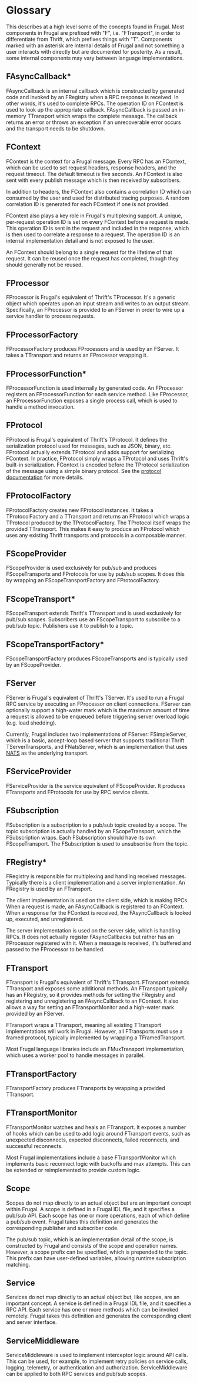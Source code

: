 # Glossary

This describes at a high level some of the concepts found in Frugal. Most
components in Frugal are prefixed with "F", i.e. "FTransport", in order to
differentiate from Thrift, which prefixes things with "T". Components marked
with an asterisk are internal details of Frugal and not something a user
interacts with directly but are documented for posterity. As a result, some
internal components may vary between language implementations.

## FAsyncCallback*

FAsyncCallback is an internal callback which is constructed by generated code
and invoked by an FRegistry when a RPC response is received. In other words,
it's used to complete RPCs. The operation ID on FContext is used to look up the
appropriate callback. FAsyncCallback is passed an in-memory TTransport which
wraps the complete message. The callback returns an error or throws an
exception if an unrecoverable error occurs and the transport needs to be
shutdown.

## FContext

FContext is the context for a Frugal message. Every RPC has an FContext, which
can be used to set request headers, response headers, and the request timeout.
The default timeout is five seconds. An FContext is also sent with every publish
message which is then received by subscribers.

In addition to headers, the FContext also contains a correlation ID which can
consumed by the user and used for distributed tracing purposes. A random
correlation ID is generated for each FContext if one is not provided.

FContext also plays a key role in Frugal's multiplexing support. A unique,
per-request operation ID is set on every FContext before a request is made.
This operation ID is sent in the request and included in the response, which is
then used to correlate a response to a request. The operation ID is an internal
implementation detail and is not exposed to the user.

An FContext should belong to a single request for the lifetime of that request.
It can be reused once the request has completed, though they should generally
not be reused.

## FProcessor

FProcessor is Frugal's equivalent of Thrift's TProcessor. It's a generic object
which operates upon an input stream and writes to an output stream.
Specifically, an FProcessor is provided to an FServer in order to wire up a
service handler to process requests.

## FProcessorFactory

FProcessorFactory produces FProcessors and is used by an FServer. It takes a
TTransport and returns an FProcessor wrapping it.

## FProcessorFunction*

FProcessorFunction is used internally by generated code. An FProcessor
registers an FProcessorFunction for each service method. Like FProcessor, an
FProcessorFunction exposes a single process call, which is used to handle a
method invocation.

## FProtocol

FProtocol is Frugal's equivalent of Thrift's TProtocol. It defines the
serialization protocol used for messages, such as JSON, binary, etc. FProtocol
actually extends TProtocol and adds support for serializing FContext. In
practice, FProtocol simply wraps a TProtocol and uses Thrift's built-in
serialization. FContext is encoded before the TProtocol serialization of the
message using a simple binary protocol. See the
[protocol documentation](protocol.md) for more details.

## FProtocolFactory

FProtocolFactory creates new FProtocol instances. It takes a TProtocolFactory
and a TTransport and returns an FProtocol which wraps a TProtocol produced by
the TProtocolFactory. The TProtocol itself wraps the provided TTransport. This
makes it easy to produce an FProtocol which uses any existing Thrift transports
and protocols in a composable manner.

## FScopeProvider

FScopeProvider is used exclusively for pub/sub and produces FScopeTransports
and FProtocols for use by pub/sub scopes. It does this by wrapping an
FScopeTransportFactory and FProtocolFactory.

## FScopeTransport*

FScopeTransport extends Thrift's TTransport and is used exclusively for pub/sub
scopes. Subscribers use an FScopeTransport to subscribe to a pub/sub topic.
Publishers use it to publish to a topic.

## FScopeTransportFactory*

FScopeTransportFactory produces FScopeTransports and is typically used by an
FScopeProvider.

## FServer

FServer is Frugal's equivalent of Thrift's TServer. It's used to run a Frugal
RPC service by executing an FProcessor on client connections. FServer can
optionally support a high-water mark which is the maximum amount of time a
request is allowed to be enqueued before triggering server overload logic (e.g.
load shedding).

Currently, Frugal includes two implementations of FServer: FSimpleServer, which
is a basic, accept-loop based server that supports traditional Thrift
TServerTransports, and FNatsServer, which is an implementation that uses
[NATS](https://nats.io/) as the underlying transport.

## FServiceProvider

FServiceProvider is the service equivalent of FScopeProvider. It produces
FTransports and FProtocols for use by RPC service clients.

## FSubscription

FSubscription is a subscription to a pub/sub topic created by a scope. The
topic subscription is actually handled by an FScopeTransport, which the
FSubscription wraps. Each FSubscription should have its own FScopeTransport.
The FSubscription is used to unsubscribe from the topic.

## FRegistry*

FRegistry is responsible for multiplexing and handling received messages.
Typically there is a client implementation and a server implementation. An
FRegistry is used by an FTransport.

The client implementation is used on the client side, which is making RPCs.
When a request is made, an FAsyncCallback is registered to an FContext. When a
response for the FContext is received, the FAsyncCallback is looked up,
executed, and unregistered.

The server implementation is used on the server side, which is handling RPCs.
It does not actually register FAsyncCallbacks but rather has an FProcessor
registered with it. When a message is received, it's buffered and passed to
the FProcessor to be handled.

## FTransport

FTransport is Frugal's equivalent of Thrift's TTransport. FTransport extends
TTransport and exposes some additional methods. An FTransport typically has an
FRegistry, so it provides methods for setting the FRegistry and registering and
unregistering an FAsyncCallback to an FContext. It also allows a way for
setting an FTransportMonitor and a high-water mark provided by an FServer.

FTransport wraps a TTransport, meaning all existing TTransport implementations
will work in Frugal. However, all FTransports must use a framed protocol,
typically implemented by wrapping a TFramedTransport.

Most Frugal language libraries include an FMuxTransport implementation, which
uses a worker pool to handle messages in parallel.

## FTransportFactory

FTransportFactory produces FTransports by wrapping a provided TTransport.

## FTransportMonitor

FTransportMonitor watches and heals an FTransport. It exposes a number of hooks
which can be used to add logic around FTransport events, such as unexpected
disconnects, expected disconnects, failed reconnects, and successful
reconnects.

Most Frugal implementations include a base FTransportMonitor which implements
basic reconnect logic with backoffs and max attempts. This can be extended or
reimplemented to provide custom logic.

## Scope

Scopes do not map directly to an actual object but are an important concept
within Frugal. A scope is defined in a Frugal IDL file, and it specifies a
pub/sub API. Each scope has one or more operations, each of which define a
pub/sub event. Frugal takes this definition and generates the corresponding
publisher and subscriber code.

The pub/sub topic, which is an implementation detail of the scope, is
constructed by Frugal and consists of the scope and operation names. However, a
scope prefix can be specified, which is prepended to the topic. This prefix can
have user-defined variables, allowing runtime subscription matching.

## Service

Services do not map directly to an actual object but, like scopes, are an
important concept. A service is defined in a Frugal IDL file, and it specifies
a RPC API. Each service has one or more methods which can be invoked remotely.
Frugal takes this definition and generates the corresponding client and server
interface.

## ServiceMiddleware

ServiceMiddleware is used to implement interceptor logic around API calls. This
can be used, for example, to implement retry policies on service calls,
logging, telemetry, or authentication and authorization. ServiceMiddleware can
be applied to both RPC services and pub/sub scopes.
